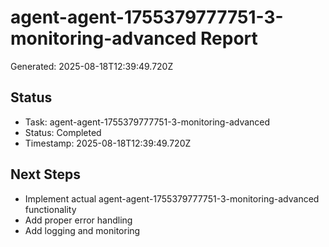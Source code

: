 # agent-agent-1755379777751-3-monitoring-advanced Report

Generated: 2025-08-18T12:39:49.720Z

## Status
- Task: agent-agent-1755379777751-3-monitoring-advanced
- Status: Completed
- Timestamp: 2025-08-18T12:39:49.720Z

## Next Steps
- Implement actual agent-agent-1755379777751-3-monitoring-advanced functionality
- Add proper error handling
- Add logging and monitoring
